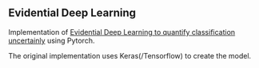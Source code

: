 ## Evidential Deep Learning

Implementation of [Evidential Deep Learning to quantify classification uncertainly](https://papers.nips.cc/paper_files/paper/2018/hash/a981f2b708044d6fb4a71a1463242520-Abstract.html) using Pytorch.

The original implementation uses Keras(/Tensorflow) to create the model.